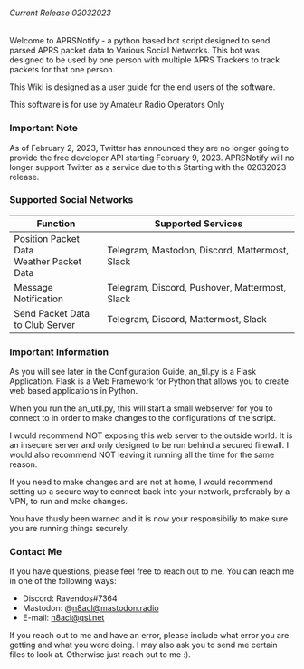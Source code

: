 ###### Current Release 02032023

Welcome to APRSNotify - a python based bot script designed to send parsed APRS packet data to Various Social Networks. This bot was designed to be used by one person with multiple APRS Trackers to track packets for that one person.

This Wiki is designed as a user guide for the end users of the software.

This software is for use by Amateur Radio Operators Only

### Important Note

As of February 2, 2023, Twitter has announced they are no longer going to provide the free developer API starting February 9, 2023. APRSNotify will no longer support Twitter as a service due to this Starting with the 02032023 release.

### Supported Social Networks

| Function | Supported Services|
|----------|------------------|
|Position Packet Data<br>Weather Packet Data| Telegram, Mastodon, Discord, Mattermost, Slack|
|Message Notification| Telegram, Discord, Pushover, Mattermost, Slack|
|Send Packet Data<br>to Club Server| Telegram, Discord, Mattermost, Slack|

### Important Information

As you will see later in the Configuration Guide, an_til.py is a Flask Application. Flask is a Web Framework for Python that allows you to create web based applications in Python.

When you run the an_util.py, this will start a small webserver for you to connect to in order to make changes to the configurations of the script. 

I would recommend NOT exposing this web server to the outside world. It is an insecure server and only designed to be run behind a secured firewall. I would also recommend NOT leaving it running all the time for the same reason.

If you need to make changes and are not at home, I would recommend setting up a secure way to connect back into your network, preferably by a VPN, to run and make changes.

You have thusly been warned and it is now your responsibiliy to make sure you are running things securely.

### Contact Me
If you have questions, please feel free to reach out to me. You can reach me in one of the following ways:

- Discord: Ravendos#7364
- Mastodon: @n8acl@mastodon.radio
- E-mail: n8acl@qsl.net

If you reach out to me and have an error, please include what error you are getting and what you were doing. I may also ask you to send me certain files to look at. Otherwise just reach out to me :).
